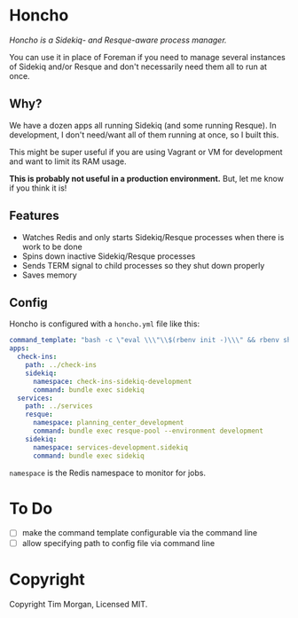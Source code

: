 # Honcho

*Honcho is a Sidekiq- and Resque-aware process manager.*

You can use it in place of Foreman if you need to manage several instances
of Sidekiq and/or Resque and don't necessarily need them all to run at once.

## Why?

We have a dozen apps all running Sidekiq (and some running Resque). In development,
I don't need/want all of them running at once, so I built this.

This might be super useful if you are using Vagrant or VM for development
and want to limit its RAM usage.

**This is probably not useful in a production environment.** But, let me know
if you think it is!

## Features

* Watches Redis and only starts Sidekiq/Resque processes when there is work to be done
* Spins down inactive Sidekiq/Resque processes
* Sends TERM signal to child processes so they shut down properly
* Saves memory

## Config

Honcho is configured with a `honcho.yml` file like this:

```yaml
command_template: "bash -c \"eval \\\"\\$(rbenv init -)\\\" && rbenv shell \\$(cat .ruby-version) && %s\""
apps:
  check-ins:
    path: ../check-ins
    sidekiq:
      namespace: check-ins-sidekiq-development
      command: bundle exec sidekiq
  services:
    path: ../services
    resque:
      namespace: planning_center_development
      command: bundle exec resque-pool --environment development
    sidekiq:
      namespace: services-development.sidekiq
      command: bundle exec sidekiq
```

`namespace` is the Redis namespace to monitor for jobs.

# To Do

- [ ] make the command template configurable via the command line
- [ ] allow specifying path to config file via command line

# Copyright

Copyright Tim Morgan, Licensed MIT.
